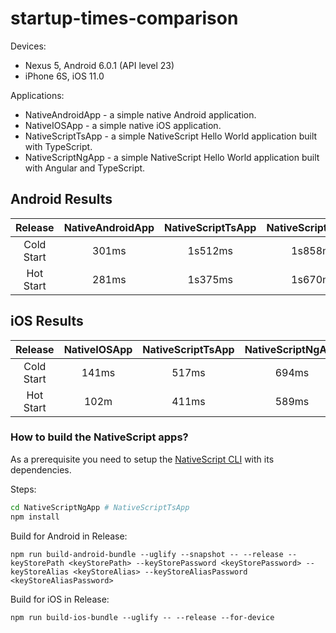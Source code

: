 # startup-times-comparison

Devices:
- Nexus 5, Android 6.0.1 (API level 23)
- iPhone 6S, iOS 11.0

Applications:
- NativeAndroidApp - a simple native Android application.
- NativeIOSApp - a simple native iOS application.
- NativeScriptTsApp - a simple NativeScript Hello World application built with TypeScript.
- NativeScriptNgApp - a simple NativeScript Hello World application built with Angular and TypeScript.

## Android Results

|Release   |NativeAndroidApp|NativeScriptTsApp|NativeScriptNgApp|
|:--------:|:--------------:|:--------------:|:----------------:|
|Cold Start|301ms           |1s512ms         |1s858ms           |
|Hot Start |281ms           |1s375ms         |1s670ms           |

## iOS Results

|Release   |NativeIOSApp|NativeScriptTsApp|NativeScriptNgApp|
|:--------:|:----------:|:---------------:|:---------------:|
|Cold Start|141ms       |517ms            |694ms            |
|Hot Start |102m        |411ms            |589ms            |

### How to build the NativeScript apps?

As a prerequisite you need to setup the [NativeScript CLI](https://docs.nativescript.org/setup/quick-setup) with its dependencies.

Steps:

```bash
cd NativeScriptNgApp # NativeScriptTsApp
npm install
```

Build for Android in Release:

```
npm run build-android-bundle --uglify --snapshot -- --release --keyStorePath <keyStorePath> --keyStorePassword <keyStorePassword> --keyStoreAlias <keyStoreAlias> --keyStoreAliasPassword <keyStoreAliasPassword>
```

Build for iOS in Release:

```
npm run build-ios-bundle --uglify -- --release --for-device
```
